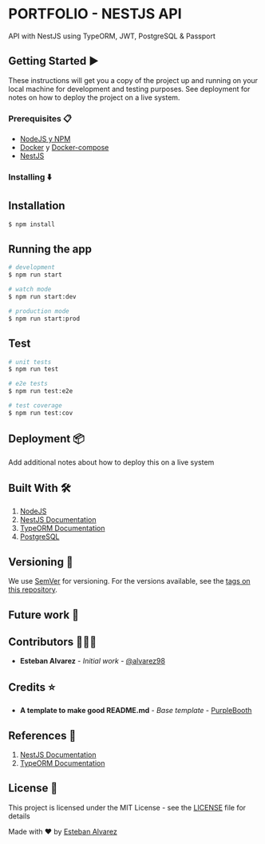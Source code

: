 # PORTFOLIO - NESTJS API

API with NestJS using TypeORM, JWT, PostgreSQL & Passport

## Getting Started :arrow_forward:

These instructions will get you a copy of the project up and running on your local machine for development and testing purposes. See deployment for notes on how to deploy the project on a live system.

### Prerequisites :clipboard:

- [NodeJS y NPM](https://nodejs.org/es/download/)
- [Docker](https://docs.docker.com/engine/install/) y [Docker-compose](https://docs.docker.com/compose/install/)
- [NestJS](https://nestjs.com/)

### Installing :arrow_down:

## Installation

```bash
$ npm install
```

## Running the app

```bash
# development
$ npm run start

# watch mode
$ npm run start:dev

# production mode
$ npm run start:prod
```

## Test

```bash
# unit tests
$ npm run test

# e2e tests
$ npm run test:e2e

# test coverage
$ npm run test:cov
```

## Deployment :package:

Add additional notes about how to deploy this on a live system

## Built With :hammer_and_wrench:

1. [NodeJS](https://nodejs.org/es/)
2. [NestJS Documentation](https://nestjs.com/)
3. [TypeORM Documentation](https://typeorm.io/)
4. [PostgreSQL](https://www.postgresql.org/)
## Versioning :triangular_flag_on_post:

We use [SemVer](http://semver.org/) for versioning. For the versions available, see the [tags on this repository](https://github.com/your/project/tags). 

## Future work :rocket:

## Contributors :family_man_man_boy:

- **Esteban Alvarez** - _Initial work_ - [@alvarez98](https://github.com/alvarez98)

## Credits :star:

- **A template to make good README.md** - _Base template_ - [PurpleBooth](https://gist.github.com/PurpleBooth/109311bb0361f32d87a2)

## References :link:

1. [NestJS Documentation](https://docs.nestjs.com/)
2. [TypeORM Documentation](https://typeorm.io/)
## License :page_facing_up:

This project is licensed under the MIT License - see the [LICENSE](LICENSE) file for details

Made with ❤️ by [Esteban Alvarez](https://github.com/alvarez98) 
